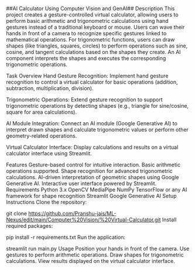 ##AI Calculator Using Computer Vision and GenAI##
Description
This project creates a gesture-controlled virtual calculator, allowing users to perform basic arithmetic and trigonometric calculations using hand gestures instead of a traditional keyboard or mouse. Users can wave their hands in front of a camera to recognize specific gestures linked to mathematical operations. For trigonometric functions, users can draw shapes (like triangles, squares, circles) to perform operations such as sine, cosine, and tangent calculations based on the shapes they create. An AI component interprets the shapes and executes the corresponding trigonometric operations.

Task Overview
Hand Gesture Recognition: Implement hand gesture recognition to control a virtual calculator for basic operations (addition, subtraction, multiplication, division).

Trigonometric Operations: Extend gesture recognition to support trigonometric operations by detecting shapes (e.g., triangle for sine/cosine, square for area calculations).

AI Module Integration: Connect an AI module (Google Generative AI) to interpret drawn shapes and calculate trigonometric values or perform other geometry-related operations.

Virtual Calculator Interface: Display calculations and results on a virtual calculator interface using Streamlit.

Features
Gesture-based control for intuitive interaction.
Basic arithmetic operations supported.
Shape recognition for advanced trigonometric calculations.
AI-driven interpretation of geometric shapes using Google Generative AI.
Interactive user interface powered by Streamlit.
Requirements
Python 3.x
OpenCV
MediaPipe
NumPy
TensorFlow or any AI framework for shape recognition
Streamlit
Google Generative AI
Setup Instructions
Clone the repository:

git clone https://github.com/Pranshu-jais/ML-Nexus/edit/main/Computer%20Vision/%20Virtual-Calculator.git
Install required packages:

pip install -r requirements.txt
Run the application:

streamlit run main.py
Usage
Position your hands in front of the camera.
Use gestures to perform arithmetic operations.
Draw shapes for trigonometric calculations.
View results displayed on the virtual calculator interface.
